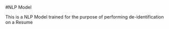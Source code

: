 #NLP Model


This is a NLP Model trained for the purpose of performing de-identification on a Resume

